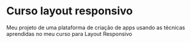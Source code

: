 # Curso layout responsivo
 Meu projeto de uma plataforma de criação de apps usando as técnicas aprendidas no meu curso para Layout Responsivo
